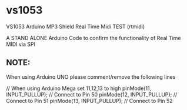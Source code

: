 # vs1053
VS1053 Arduino MP3 Shield Real Time Midi TEST (rtmidi) 

A STAND ALONE Arduino Code to confirm the functionality of Real Time MIDI via SPI

NOTE:
-----
When using Arduino UNO  please comment/remove the following lines

  // When using Arduino Mega set 11,12,13 to high
  pinMode(11, INPUT_PULLUP);       // Connect to Pin 50
  pinMode(12, INPUT_PULLUP);       // Connect to Pin 51
  pinMode(13, INPUT_PULLUP);       // Connect to Pin 52
